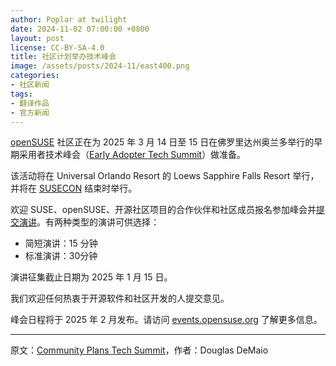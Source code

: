 ```yaml
---
author: Poplar at twilight
date: 2024-11-02 07:00:00 +0800
layout: post
license: CC-BY-SA-4.0
title: 社区计划举办技术峰会
image: /assets/posts/2024-11/east400.png
categories:
- 社区新闻
tags:
- 翻译作品
- 官方新闻
---
```


[openSUSE] 社区正在为 2025 年 3 月 14 日至 15 日在佛罗里达州奥兰多举行的早期采用者技术峰会（[Early Adopter Tech Summit]）做准备。

[openSUSE]: https://www.opensuse.org/
[Early Adopter Tech Summit]: https://events.opensuse.org/conferences/EATS25

该活动将在 Universal Orlando Resort 的 Loews Sapphire Falls Resort 举行，并将在 [SUSECON] 结束时举行。

[SUSECON]: https://www.suse.com/susecon/event-details/

欢迎 SUSE、openSUSE、开源社区项目的合作伙伴和社区成员报名参加峰会并[提交演讲]。有两种类型的演讲可供选择：

[提交演讲]: https://events.opensuse.org/

- 简短演讲：15 分钟
- 标准演讲：30分钟

演讲征集截止日期为 2025 年 1 月 15 日。

我们欢迎任何热衷于开源软件和社区开发的人提交意见。

峰会日程将于 2025 年 2 月发布。请访问 [events.opensuse.org][提交演讲] 了解更多信息。

----

原文：[Community Plans Tech Summit](https://news.opensuse.org/2024/10/14/community-plans-ea-tech-summit/)，作者：Douglas DeMaio